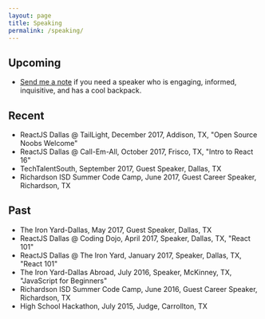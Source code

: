 ```yaml
---
layout: page
title: Speaking
permalink: /speaking/
---
```


## Upcoming

- [Send me a note](mailto:mike@drumsensei.com) if you need a speaker who is engaging, informed, inquisitive, and has a cool backpack.

## Recent

- ReactJS Dallas @ TailLight, December 2017, Addison, TX,  "Open Source Noobs Welcome"
- ReactJS Dallas @ Call-Em-All, October 2017, Frisco, TX,  "Intro to React 16"
- TechTalentSouth, September 2017, Guest Speaker, Dallas, TX
- Richardson ISD Summer Code Camp, June 2017, Guest Career Speaker, Richardson, TX

## Past

- The Iron Yard-Dallas, May 2017, Guest Speaker, Dallas, TX
- ReactJS Dallas @ Coding Dojo, April 2017, Speaker, Dallas, TX, "React 101"
- ReactJS Dallas @ The Iron Yard, January 2017, Speaker, Dallas, TX, "React 101"
- The Iron Yard-Dallas Abroad, July 2016, Speaker, McKinney, TX, "JavaScript for Beginners"
- Richardson ISD Summer Code Camp, June 2016, Guest Career Speaker, Richardson, TX
- High School Hackathon, July 2015, Judge, Carrollton, TX
